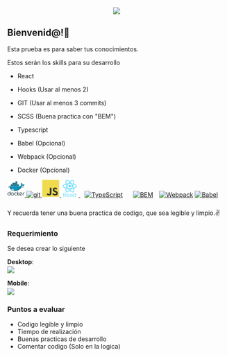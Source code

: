 <div align="center">
<a href="https://elcomercio.pe/" target="_blank" rel="noreferrer"> 
<img src="https://i.imgur.com/6rzSKUD.png" align="center" />
</a>
</div>  

## Bienvenid@!👋

Esta prueba es para saber tus conocimientos.

Estos serán los skills para su desarrollo

- React

- Hooks (Usar al menos 2)

- GIT (Usar al menos 3 commits)
  
- SCSS (Buena practica con "BEM")

- Typescript

- Babel (Opcional) 

- Webpack (Opcional) 

- Docker (Opcional) 

<a href="https://www.docker.com/" target="_blank" rel="noreferrer"> <img src="https://raw.githubusercontent.com/devicons/devicon/master/icons/docker/docker-original-wordmark.svg" alt="docker" width="40" height="40"/> </a> <a href="https://git-scm.com/" target="_blank" rel="noreferrer"> <img src="https://www.vectorlogo.zone/logos/git-scm/git-scm-icon.svg" alt="git" width="40" height="40"/> </a> <a href="https://developer.mozilla.org/en-US/docs/Web/JavaScript" target="_blank" rel="noreferrer"> <img src="https://raw.githubusercontent.com/devicons/devicon/master/icons/javascript/javascript-original.svg" alt="javascript" width="40" height="40"/> </a> <a href="https://reactjs.org/" target="_blank" rel="noreferrer"> <img src="https://raw.githubusercontent.com/devicons/devicon/master/icons/react/react-original-wordmark.svg" alt="react" width="40" height="40"/> </a> <a href="https://www.typescriptlang.org/" target="_blank"><img style="margin: 10px" src="https://profilinator.rishav.dev/skills-assets/typescript-original.svg" alt="TypeScript" height="50"></a> <a href="http://getbem.com/" target="_blank"><img style="margin: 10px" src="https://profilinator.rishav.dev/skills-assets/bem.svg" alt="BEM" height="50"></a> <a href="https://webpack.js.org" target="_blank"><img src="https://cdn.jsdelivr.net/gh/devicons/devicon/icons/webpack/webpack-original.svg" alt="Webpack" height="50"/></a> <a href="https://babeljs.io" target="_blank"><img src="https://cdn.jsdelivr.net/gh/devicons/devicon/icons/babel/babel-original.svg" alt="Babel" height="50"/></a> 



  

Y recuerda tener una buena practica de codigo, que sea legible y limpio.✌️

### Requerimiento
Se desea crear lo siguiente

<b>Desktop</b>:<br>
<img src="https://i.imgur.com/OXh23KC.png" align="center" />

<b>Mobile</b>:<br>
<img src="https://i.imgur.com/w1GFN2z.png" align="center" />

### Puntos a evaluar
- Codigo legible y limpio
- Tiempo de realización
- Buenas practicas de desarrollo
- Comentar codigo (Solo en la logica)